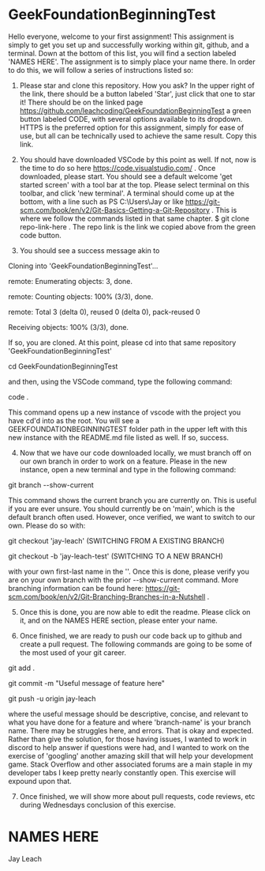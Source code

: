 # GeekFoundationBeginningTest

Hello everyone, welcome to your first assignment! This assignment is simply to get you set up and successfully working within git, github, and a terminal. Down at the bottom of this list, you will find a section labeled 'NAMES HERE'. The assignment is to simply place your name there. In order to do this, we will follow a series of instructions listed so:

1. Please star and clone this repository. How you ask? In the upper right of the link, there should be a button labeled 'Star', just click that one to star it! There should be on the linked page https://github.com/leachcoding/GeekFoundationBeginningTest a green button labeled CODE, with several options available to its dropdown. HTTPS is the preferred option for this assignment, simply for ease of use, but all can be technically used to achieve the same result. Copy this link.

2. You should have downloaded VSCode by this point as well. If not, now is the time to do so here https://code.visualstudio.com/ . Once downloaded, please start. You should see a default welcome 'get started screen' with a tool bar at the top. Please select terminal on this toolbar, and click 'new terminal'. A terminal should come up at the bottom, with a line such as PS C:\Users\Jay or like https://git-scm.com/book/en/v2/Git-Basics-Getting-a-Git-Repository . This is where we follow the commands listed in that same chapter. $ git clone repo-link-here . The repo link is the link we copied above from the green code button.

3. You should see a success message akin to 

Cloning into 'GeekFoundationBeginningTest'...

remote: Enumerating objects: 3, done.

remote: Counting objects: 100% (3/3), done.

remote: Total 3 (delta 0), reused 0 (delta 0), pack-reused 0

Receiving objects: 100% (3/3), done.

If so, you are cloned. At this point, please cd into that same repository 'GeekFoundationBeginningTest'

cd GeekFoundationBeginningTest

and then, using the VSCode command, type the following command:

code .

This command opens up a new instance of vscode with the project you have cd'd into as the root. You will see a GEEKFOUNDATIONBEGINNINGTEST folder path in the upper left with this new instance with the README.md file listed as well. If so, success.

4. Now that we have our code downloaded locally, we must branch off on our own branch in order to work on a feature. Please in the new instance, open a new terminal and type in the following command:

git branch --show-current

This command shows the current branch you are currently on. This is useful if you are ever unsure. You should currently be on 'main', which is the default branch often used. However, once verified, we want to switch to our own. Please do so with:

git checkout 'jay-leach' (SWITCHING FROM A EXISTING BRANCH)

git checkout -b 'jay-leach-test' (SWITCHING TO A NEW BRANCH)

with your own first-last name in the ''. Once this is done, please verify you are on your own branch with the prior --show-current command. More branching information can be found here: https://git-scm.com/book/en/v2/Git-Branching-Branches-in-a-Nutshell . 

5. Once this is done, you are now able to edit the readme. Please click on it, and on the NAMES HERE section, please enter your name.

6. Once finished, we are ready to push our code back up to github and create a pull request. The following commands are going to be some of the most used of your git career.

git add .

git commit -m "Useful message of feature here"

git push -u origin jay-leach

where the useful message should be descriptive, concise, and relevant to what you have done for a feature and where 'branch-name' is your branch name. There may be struggles here, and errors. That is okay and expected. Rather than give the solution, for those having issues, I wanted to work in discord to help answer if questions were had, and I wanted to work on the exercise of 'googling' another amazing skill that will help your development game. Stack Overflow and other associated forums are a main staple in my developer tabs I keep pretty nearly constantly open. This exercise will expound upon that. 

7. Once finished, we will show more about pull requests, code reviews, etc during Wednesdays conclusion of this exercise. 




# NAMES HERE
Jay Leach